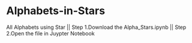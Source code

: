 # Alphabets-in-Stars
All Alphabets using Star ||
Step 1.Download the Alpha_Stars.ipynb ||
Step 2.Open the file in Juypter Notebook
